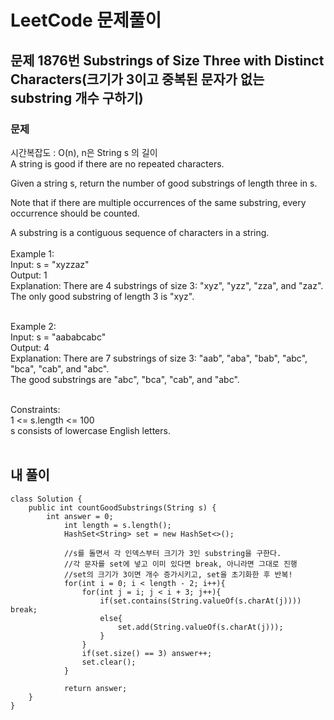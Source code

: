 # LeetCode 문제풀이

## 문제 1876번 Substrings of Size Three with Distinct Characters(크기가 3이고 중복된 문자가 없는 substring 개수 구하기)
### 문제<br>
시간복잡도 : O(n), n은 String s 의 길이<br>
A string is good if there are no repeated characters.

Given a string s​​​​​, return the number of good substrings of length three in s​​​​​​.

Note that if there are multiple occurrences of the same substring, every occurrence should be counted.

A substring is a contiguous sequence of characters in a string.
<br><br>
Example 1:<br>
Input: s = "xyzzaz"<br>
Output: 1<br>
Explanation: There are 4 substrings of size 3: "xyz", "yzz", "zza", and "zaz". <br>
The only good substring of length 3 is "xyz".<br><br>

Example 2:<br>
Input: s = "aababcabc"<br>
Output: 4<br>
Explanation: There are 7 substrings of size 3: "aab", "aba", "bab", "abc", "bca", "cab", and "abc".<br>
The good substrings are "abc", "bca", "cab", and "abc".<br><br> 

Constraints:<br>
1 <= s.length <= 100<br>
s​​​​​​ consists of lowercase English letters.<br><br>
 
## 내 풀이
```
class Solution {
    public int countGoodSubstrings(String s) {
        int answer = 0;
            int length = s.length();
            HashSet<String> set = new HashSet<>();
            
            //s를 돌면서 각 인덱스부터 크기가 3인 substring을 구한다.
            //각 문자를 set에 넣고 이미 있다면 break, 아니라면 그대로 진행
            //set의 크기가 3이면 개수 증가시키고, set을 초기화한 후 반복!
            for(int i = 0; i < length - 2; i++){
                for(int j = i; j < i + 3; j++){
                    if(set.contains(String.valueOf(s.charAt(j)))) break;
                    else{
                        set.add(String.valueOf(s.charAt(j)));
                    }
                }
                if(set.size() == 3) answer++;
                set.clear();
            }

            return answer;
    }
}
```